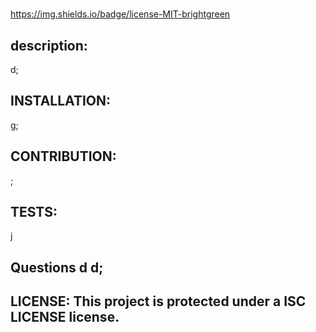 # <d>
 https://img.shields.io/badge/license-MIT-brightgreen
  ## description: 
  d;
  ## INSTALLATION: 
  g;
  ## CONTRIBUTION: 
  ;
  ## TESTS: 
  j
  ## Questions d d;
  ## LICENSE: This project is protected under a ISC LICENSE license.


